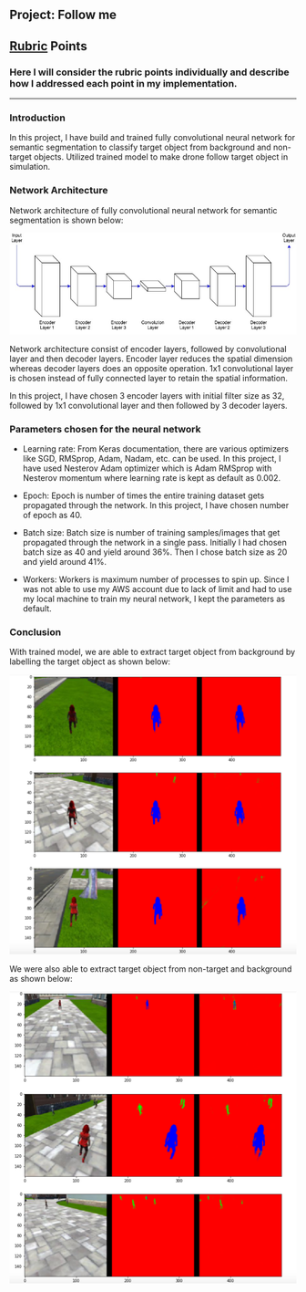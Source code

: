 ## Project: Follow me

[//]: # (Image References)

[image1]: ./NetworkArchitecture.jpg

[image2]: ./TargetObject.png
[image3]: ./NonTargetObject.png
[image4]: ./TargetfromNonTargetAndBackground.png

## [Rubric](https://review.udacity.com/#!/rubrics/972/view) Points
### Here I will consider the rubric points individually and describe how I addressed each point in my implementation.  

---
### Introduction

In this project, I have build and trained fully convolutional neural network for semantic segmentation to classify target object from background and non-target objects. Utilized trained model to make drone follow target object in simulation.

### Network Architecture

Network architecture of fully convolutional neural network for semantic segmentation is shown below:

![alt text][image1]

Network architecture consist of encoder layers, followed by convolutional layer and then decoder layers. Encoder layer reduces the spatial dimension whereas decoder layers does an opposite operation. 1x1 convolutional layer is chosen instead of fully connected layer to retain the spatial information.

In this project, I have chosen 3 encoder layers with initial filter size as 32, followed by 1x1 convolutional layer and then followed by 3 decoder layers.

### Parameters chosen for the neural network

* Learning rate: From Keras documentation, there are various optimizers like SGD, RMSprop, Adam, Nadam, etc. can be used. In this project, I have used Nesterov Adam optimizer which is Adam RMSprop with Nesterov momentum where learning rate is kept as default as 0.002.

* Epoch: Epoch is number of times the entire training dataset gets propagated through the network. In this project, I have chosen number of epoch as 40.

* Batch size: Batch size is number of training samples/images that get propagated through the network in a single pass. Initially I had chosen batch size as 40 and yield around 36%. Then I chose batch size as 20 and yield around 41%.

* Workers: Workers is maximum number of processes to spin up. Since I was not able to use my AWS account due to lack of limit and had to use my local machine to train my neural network, I kept the parameters as default. 

### Conclusion

With trained model, we are able to extract target object from background by labelling the target object as shown below:

![alt text][image2]

We were also able to extract target object from non-target and background as shown below:

![alt text][image4]
